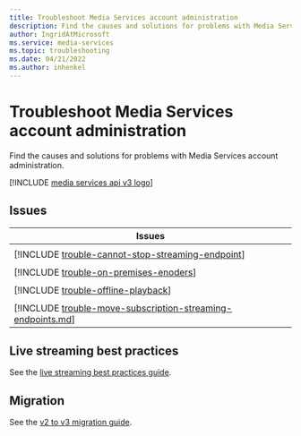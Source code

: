 ```yaml
---
title: Troubleshoot Media Services account administration
description: Find the causes and solutions for problems with Media Services account administration.
author: IngridAtMicrosoft
ms.service: media-services
ms.topic: troubleshooting
ms.date: 04/21/2022
ms.author: inhenkel
---
```

# Troubleshoot Media Services account administration

Find the causes and solutions for problems with Media Services account administration.

[!INCLUDE [media services api v3 logo](./includes/v3-hr.md)]

## Issues

|Issues |
| --- |
||
| [!INCLUDE [trouble-cannot-stop-streaming-endpoint](./includes/trouble-cannot-stop-streaming-endpoint.md)]|
||
| [!INCLUDE [trouble-on-premises-enoders](includes/trouble-on-premises-enoders.md)]|
||
| [!INCLUDE [trouble-offline-playback](includes/trouble-offline-playback.md)] |
||
| [!INCLUDE [trouble-move-subscription-streaming-endpoints.md](./includes/trouble-move-subscription-streaming-endpoints.md)] |

## Live streaming best practices

See the [live streaming best practices guide](live-event-streaming-best-practices-guide.md).

## Migration

See the [v2 to v3 migration guide](migrate-v-2-v-3-migration-introduction.md).
